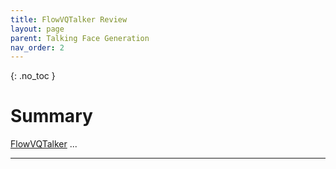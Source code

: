 ```yaml
---
title: FlowVQTalker Review
layout: page
parent: Talking Face Generation
nav_order: 2
---
```


{: .no_toc }

# Summary

[FlowVQTalker] ...


----

[FlowVQTalker]: https://arxiv.org/pdf/2403.06375.pdf
